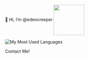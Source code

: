 👋 Hi, I’m @edencreeper
<img align="center" width="100" height="100" src="https://github-readme-stats.vercel.app/api?username=edencreeper&show_icons=true">

![My Most Used Languages](https://github-readme-stats.vercel.app/api/top-langs/?bg_color=151515&layout=compact&username=edencreeper&hide_border=true&title_color=fff&text_color=9f9f9f)

Contact Me!

<!---
edencreeper/edencreeper is a ✨ special ✨ repository because its `README.md` (this file) appears on your GitHub profile.
You can click the Preview link to take a look at your changes.
--->
